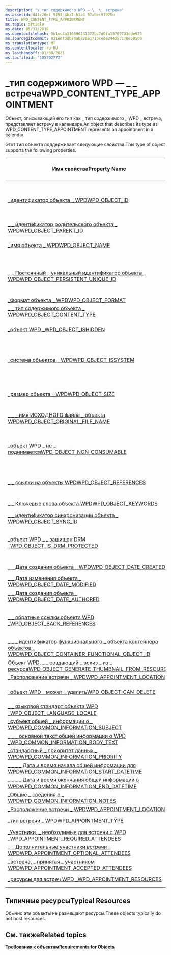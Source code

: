 ```yaml
---
description: '\_тип содержимого WPD — \_ \_ встреча'
ms.assetid: d41c26ef-9f51-4ba7-b1a4-57abec91925e
title: WPD_CONTENT_TYPE_APPOINTMENT
ms.topic: article
ms.date: 05/31/2018
ms.openlocfilehash: 5b1ec4a316690241372bc7d0fa13789731dde925
ms.sourcegitcommit: 831e8f3db78ab820e1710cede244553c70e50500
ms.translationtype: MT
ms.contentlocale: ru-RU
ms.lasthandoff: 01/08/2021
ms.locfileid: "105702772"
---
```

# <a name="wpd_content_type_appointment"></a><span data-ttu-id="d7364-103">\_тип содержимого WPD — \_ \_ встреча</span><span class="sxs-lookup"><span data-stu-id="d7364-103">WPD\_CONTENT\_TYPE\_APPOINTMENT</span></span>

<span data-ttu-id="d7364-104">Объект, описывающий его тип как \_ тип содержимого \_ WPD \_ встреча, представляет встречу в календаре.</span><span class="sxs-lookup"><span data-stu-id="d7364-104">An object that describes its type as WPD\_CONTENT\_TYPE\_APPOINTMENT represents an appointment in a calendar.</span></span>

<span data-ttu-id="d7364-105">Этот тип объекта поддерживает следующие свойства.</span><span class="sxs-lookup"><span data-stu-id="d7364-105">This type of object supports the following properties.</span></span>



| <span data-ttu-id="d7364-106">Имя свойства</span><span class="sxs-lookup"><span data-stu-id="d7364-106">Property Name</span></span>                                                                                                         | <span data-ttu-id="d7364-107">Обязательный или необязательный</span><span class="sxs-lookup"><span data-stu-id="d7364-107">Required or Optional</span></span>                                                           |
|-----------------------------------------------------------------------------------------------------------------------|--------------------------------------------------------------------------------|
| [<span data-ttu-id="d7364-108">\_идентификатор объекта \_ WPD</span><span class="sxs-lookup"><span data-stu-id="d7364-108">WPD\_OBJECT\_ID</span></span>](object-properties.md)                                                                | <span data-ttu-id="d7364-109">Обязательно, только для чтения.</span><span class="sxs-lookup"><span data-stu-id="d7364-109">Required, read-only.</span></span> <span data-ttu-id="d7364-110">Клиент не может задать это свойство даже во время создания.</span><span class="sxs-lookup"><span data-stu-id="d7364-110">A client cannot set this property, even at creation time.</span></span> |
| [<span data-ttu-id="d7364-111">\_ \_ идентификатор родительского объекта \_ WPD</span><span class="sxs-lookup"><span data-stu-id="d7364-111">WPD\_OBJECT\_PARENT\_ID</span></span>](object-properties.md)                                                 | <span data-ttu-id="d7364-112">Обязательный.</span><span class="sxs-lookup"><span data-stu-id="d7364-112">Required.</span></span>                                                                      |
| [<span data-ttu-id="d7364-113">\_имя объекта \_ WPD</span><span class="sxs-lookup"><span data-stu-id="d7364-113">WPD\_OBJECT\_NAME</span></span>](object-properties.md)                                                            | <span data-ttu-id="d7364-114">Требуется, если объект представляет файл.</span><span class="sxs-lookup"><span data-stu-id="d7364-114">Required if the object represents a file.</span></span>                                      |
| [<span data-ttu-id="d7364-115">\_ \_ Постоянный \_ уникальный идентификатор объекта \_ WPD</span><span class="sxs-lookup"><span data-stu-id="d7364-115">WPD\_OBJECT\_PERSISTENT\_UNIQUE\_ID</span></span>](object-properties.md)                          | <span data-ttu-id="d7364-116">Обязательно, только для чтения.</span><span class="sxs-lookup"><span data-stu-id="d7364-116">Required, read-only.</span></span> <span data-ttu-id="d7364-117">Клиент не может задать это свойство даже во время создания.</span><span class="sxs-lookup"><span data-stu-id="d7364-117">A client cannot set this property, even at creation time.</span></span> |
| [<span data-ttu-id="d7364-118">\_Формат объекта \_ WPD</span><span class="sxs-lookup"><span data-stu-id="d7364-118">WPD\_OBJECT\_FORMAT</span></span>](object-properties.md)                                                        | <span data-ttu-id="d7364-119">Обязательный.</span><span class="sxs-lookup"><span data-stu-id="d7364-119">Required.</span></span>                                                                      |
| [<span data-ttu-id="d7364-120">\_ \_ тип содержимого объекта \_ WPD</span><span class="sxs-lookup"><span data-stu-id="d7364-120">WPD\_OBJECT\_CONTENT\_TYPE</span></span>](object-properties.md)                                           | <span data-ttu-id="d7364-121">Обязательный.</span><span class="sxs-lookup"><span data-stu-id="d7364-121">Required.</span></span>                                                                      |
| [<span data-ttu-id="d7364-122">\_объект WPD \_</span><span class="sxs-lookup"><span data-stu-id="d7364-122">WPD\_OBJECT\_ISHIDDEN</span></span>](object-properties.md)                                                    | <span data-ttu-id="d7364-123">Требуется, если объект скрыт.</span><span class="sxs-lookup"><span data-stu-id="d7364-123">Required if the object is hidden.</span></span>                                              |
| [<span data-ttu-id="d7364-124">\_система объектов \_ WPD</span><span class="sxs-lookup"><span data-stu-id="d7364-124">WPD\_OBJECT\_ISSYSTEM</span></span>](object-properties.md)                                                    | <span data-ttu-id="d7364-125">Требуется, если объект является системным объектом (представляет системный файл).</span><span class="sxs-lookup"><span data-stu-id="d7364-125">Required if the object is a system object (represents a system file).</span></span>          |
| [<span data-ttu-id="d7364-126">\_размер объекта \_ WPD</span><span class="sxs-lookup"><span data-stu-id="d7364-126">WPD\_OBJECT\_SIZE</span></span>](object-properties.md)                                                            | <span data-ttu-id="d7364-127">Требуется, если у объекта есть по крайней мере один ресурс.</span><span class="sxs-lookup"><span data-stu-id="d7364-127">Required if the object has at least one resource.</span></span>                              |
| [<span data-ttu-id="d7364-128">\_ \_ \_ имя ИСХОДНОГО файла \_ объекта WPD</span><span class="sxs-lookup"><span data-stu-id="d7364-128">WPD\_OBJECT\_ORIGINAL\_FILE\_NAME</span></span>](object-properties.md)                              | <span data-ttu-id="d7364-129">Требуется, если объект представляет файл.</span><span class="sxs-lookup"><span data-stu-id="d7364-129">Required if the object represents a file.</span></span>                                      |
| [<span data-ttu-id="d7364-130">\_объект WPD \_ не \_ поднимается</span><span class="sxs-lookup"><span data-stu-id="d7364-130">WPD\_OBJECT\_NON\_CONSUMABLE</span></span>](object-properties.md)                                       | <span data-ttu-id="d7364-131">Рекомендуется, если объект не предназначен для использования устройством.</span><span class="sxs-lookup"><span data-stu-id="d7364-131">Recommended if the object is not meant for consumption by the device.</span></span>          |
| [<span data-ttu-id="d7364-132">\_ \_ ссылки на объекты WPD</span><span class="sxs-lookup"><span data-stu-id="d7364-132">WPD\_OBJECT\_REFERENCES</span></span>](object-properties.md)                                                | <span data-ttu-id="d7364-133">Требуется, если объект содержит ссылки на другие объекты.</span><span class="sxs-lookup"><span data-stu-id="d7364-133">Required if the object has references to other objects.</span></span>                        |
| [<span data-ttu-id="d7364-134">\_ \_ Ключевые слова объекта WPD</span><span class="sxs-lookup"><span data-stu-id="d7364-134">WPD\_OBJECT\_KEYWORDS</span></span>](object-properties.md)                                                    | <span data-ttu-id="d7364-135">Необязательный элемент.</span><span class="sxs-lookup"><span data-stu-id="d7364-135">Optional.</span></span>                                                                      |
| [<span data-ttu-id="d7364-136">\_ \_ идентификатор синхронизации объекта \_ WPD</span><span class="sxs-lookup"><span data-stu-id="d7364-136">WPD\_OBJECT\_SYNC\_ID</span></span>](object-properties.md)                                                     | <span data-ttu-id="d7364-137">Необязательный элемент.</span><span class="sxs-lookup"><span data-stu-id="d7364-137">Optional.</span></span>                                                                      |
| [<span data-ttu-id="d7364-138">\_объект WPD \_ \_ защищен DRM \_</span><span class="sxs-lookup"><span data-stu-id="d7364-138">WPD\_OBJECT\_IS\_DRM\_PROTECTED</span></span>](object-properties.md)                                  | <span data-ttu-id="d7364-139">Требуется, если объект защищен с помощью технологии DRM.</span><span class="sxs-lookup"><span data-stu-id="d7364-139">Required if the object is protected by DRM technology.</span></span>                         |
| [<span data-ttu-id="d7364-140">\_ \_ Дата создания объекта \_ WPD</span><span class="sxs-lookup"><span data-stu-id="d7364-140">WPD\_OBJECT\_DATE\_CREATED</span></span>](object-properties.md)                                           | <span data-ttu-id="d7364-141">Необязательный элемент.</span><span class="sxs-lookup"><span data-stu-id="d7364-141">Optional.</span></span>                                                                      |
| [<span data-ttu-id="d7364-142">\_ \_ Дата изменения объекта \_ WPD</span><span class="sxs-lookup"><span data-stu-id="d7364-142">WPD\_OBJECT\_DATE\_MODIFIED</span></span>](object-properties.md)                                         | <span data-ttu-id="d7364-143">(рекомендуется).</span><span class="sxs-lookup"><span data-stu-id="d7364-143">Recommended.</span></span>                                                                   |
| [<span data-ttu-id="d7364-144">\_ \_ Дата создания объекта \_ WPD</span><span class="sxs-lookup"><span data-stu-id="d7364-144">WPD\_OBJECT\_DATE\_AUTHORED</span></span>](object-properties.md)                                         | <span data-ttu-id="d7364-145">Необязательный элемент.</span><span class="sxs-lookup"><span data-stu-id="d7364-145">Optional.</span></span>                                                                      |
| [<span data-ttu-id="d7364-146">\_ \_ обратные ссылки объекта WPD \_</span><span class="sxs-lookup"><span data-stu-id="d7364-146">WPD\_OBJECT\_BACK\_REFERENCES</span></span>](object-properties.md)                                                                | <span data-ttu-id="d7364-147">Рекомендуется, если на объект ссылается другой объект.</span><span class="sxs-lookup"><span data-stu-id="d7364-147">Recommended if the object is referenced by another object.</span></span>                     |
| [<span data-ttu-id="d7364-148">\_ \_ \_ идентификатор функционального \_ объекта контейнера объектов \_ WPD</span><span class="sxs-lookup"><span data-stu-id="d7364-148">WPD\_OBJECT\_CONTAINER\_FUNCTIONAL\_OBJECT\_ID</span></span>](object-properties.md)     | <span data-ttu-id="d7364-149">Необязательный элемент.</span><span class="sxs-lookup"><span data-stu-id="d7364-149">Optional.</span></span>                                                                      |
| [<span data-ttu-id="d7364-150">Объект WPD, \_ \_ создающий \_ эскиз \_ из \_ ресурса</span><span class="sxs-lookup"><span data-stu-id="d7364-150">WPD\_OBJECT\_GENERATE\_THUMBNAIL\_FROM\_RESOURCE</span></span>](object-properties.md) | <span data-ttu-id="d7364-151">Необязательный элемент.</span><span class="sxs-lookup"><span data-stu-id="d7364-151">Optional.</span></span>                                                                      |
| [<span data-ttu-id="d7364-152">\_Расположение встречи \_ WPD</span><span class="sxs-lookup"><span data-stu-id="d7364-152">WPD\_APPOINTMENT\_LOCATION</span></span>](appointment-properties.md)                                     | <span data-ttu-id="d7364-153">Обязательный.</span><span class="sxs-lookup"><span data-stu-id="d7364-153">Required.</span></span>                                                                      |
| [<span data-ttu-id="d7364-154">\_объект WPD \_ может \_ удалить</span><span class="sxs-lookup"><span data-stu-id="d7364-154">WPD\_OBJECT\_CAN\_DELETE</span></span>](object-properties.md)                                                                     | <span data-ttu-id="d7364-155">Требуется, если объект можно удалить.</span><span class="sxs-lookup"><span data-stu-id="d7364-155">Required if the object can be deleted.</span></span>                                         |
| [<span data-ttu-id="d7364-156">\_ \_ языковой стандарт объекта WPD \_</span><span class="sxs-lookup"><span data-stu-id="d7364-156">WPD\_OBJECT\_LANGUAGE\_LOCALE</span></span>](object-properties.md)                                                                | <span data-ttu-id="d7364-157">Необязательный элемент.</span><span class="sxs-lookup"><span data-stu-id="d7364-157">Optional.</span></span>                                                                      |
| [<span data-ttu-id="d7364-158">\_субъект общей \_ информации о \_ WPD</span><span class="sxs-lookup"><span data-stu-id="d7364-158">WPD\_COMMON\_INFORMATION\_SUBJECT</span></span>](object-properties.md)                                                            | <span data-ttu-id="d7364-159">Обязательный.</span><span class="sxs-lookup"><span data-stu-id="d7364-159">Required.</span></span>                                                                      |
| [<span data-ttu-id="d7364-160">\_ \_ \_ основной текст общей информации о WPD \_</span><span class="sxs-lookup"><span data-stu-id="d7364-160">WPD\_COMMON\_INFORMATION\_BODY\_TEXT</span></span>](object-properties.md)                                                         | <span data-ttu-id="d7364-161">(рекомендуется).</span><span class="sxs-lookup"><span data-stu-id="d7364-161">Recommended.</span></span>                                                                   |
| [<span data-ttu-id="d7364-162">\_стандартный \_ приоритет данных \_ WPD</span><span class="sxs-lookup"><span data-stu-id="d7364-162">WPD\_COMMON\_INFORMATION\_PRIORITY</span></span>](object-properties.md)                                                           | <span data-ttu-id="d7364-163">(рекомендуется).</span><span class="sxs-lookup"><span data-stu-id="d7364-163">Recommended.</span></span>                                                                   |
| [<span data-ttu-id="d7364-164">\_ \_ \_ \_ Дата и время начала общей информации для WPD</span><span class="sxs-lookup"><span data-stu-id="d7364-164">WPD\_COMMON\_INFORMATION\_START\_DATETIME</span></span>](object-properties.md)                                                    | <span data-ttu-id="d7364-165">(рекомендуется).</span><span class="sxs-lookup"><span data-stu-id="d7364-165">Recommended.</span></span>                                                                   |
| [<span data-ttu-id="d7364-166">\_ \_ \_ \_ Дата и время окончания общей информации о WPD</span><span class="sxs-lookup"><span data-stu-id="d7364-166">WPD\_COMMON\_INFORMATION\_END\_DATETIME</span></span>](object-properties.md)                                                      | <span data-ttu-id="d7364-167">(рекомендуется).</span><span class="sxs-lookup"><span data-stu-id="d7364-167">Recommended.</span></span>                                                                   |
| [<span data-ttu-id="d7364-168">\_Общие \_ сведения о \_ WPD</span><span class="sxs-lookup"><span data-stu-id="d7364-168">WPD\_COMMON\_INFORMATION\_NOTES</span></span>](object-properties.md)                                                              | <span data-ttu-id="d7364-169">Необязательный элемент.</span><span class="sxs-lookup"><span data-stu-id="d7364-169">Optional.</span></span>                                                                      |
| [<span data-ttu-id="d7364-170">\_Расположение встречи \_ WPD</span><span class="sxs-lookup"><span data-stu-id="d7364-170">WPD\_APPOINTMENT\_LOCATION</span></span>](object-properties.md)                                                                   | <span data-ttu-id="d7364-171">Обязательный.</span><span class="sxs-lookup"><span data-stu-id="d7364-171">Required.</span></span>                                                                      |
| [<span data-ttu-id="d7364-172">\_тип встречи \_ WPD</span><span class="sxs-lookup"><span data-stu-id="d7364-172">WPD\_APPOINTMENT\_TYPE</span></span>](appointment-properties.md)                                             | <span data-ttu-id="d7364-173">Необязательный элемент.</span><span class="sxs-lookup"><span data-stu-id="d7364-173">Optional.</span></span>                                                                      |
| [<span data-ttu-id="d7364-174">\_Участники, \_ необходимые для встречи с WPD \_</span><span class="sxs-lookup"><span data-stu-id="d7364-174">WPD\_APPOINTMENT\_REQUIRED\_ATTENDEES</span></span>](appointment-properties.md)                | <span data-ttu-id="d7364-175">Необязательный элемент.</span><span class="sxs-lookup"><span data-stu-id="d7364-175">Optional.</span></span>                                                                      |
| [<span data-ttu-id="d7364-176">\_ \_ Дополнительные участники встречи \_ WPD</span><span class="sxs-lookup"><span data-stu-id="d7364-176">WPD\_APPOINTMENT\_OPTIONAL\_ATTENDEES</span></span>](appointment-properties.md)                | <span data-ttu-id="d7364-177">Необязательный элемент.</span><span class="sxs-lookup"><span data-stu-id="d7364-177">Optional.</span></span>                                                                      |
| [<span data-ttu-id="d7364-178">\_встреча, \_ принятая \_ участником WPD</span><span class="sxs-lookup"><span data-stu-id="d7364-178">WPD\_APPOINTMENT\_ACCEPTED\_ATTENDEES</span></span>](appointment-properties.md)                | <span data-ttu-id="d7364-179">Необязательный элемент.</span><span class="sxs-lookup"><span data-stu-id="d7364-179">Optional.</span></span>                                                                      |
| [<span data-ttu-id="d7364-180">\_ресурсы для встреч WPD \_</span><span class="sxs-lookup"><span data-stu-id="d7364-180">WPD\_APPOINTMENT\_RESOURCES</span></span>](appointment-properties.md)                                   | <span data-ttu-id="d7364-181">Необязательный элемент.</span><span class="sxs-lookup"><span data-stu-id="d7364-181">Optional.</span></span>                                                                      |



 

## <a name="typical-resources"></a><span data-ttu-id="d7364-182">Типичные ресурсы</span><span class="sxs-lookup"><span data-stu-id="d7364-182">Typical Resources</span></span>

<span data-ttu-id="d7364-183">Обычно эти объекты не размещают ресурсы.</span><span class="sxs-lookup"><span data-stu-id="d7364-183">These objects typically do not host resources.</span></span>

## <a name="related-topics"></a><span data-ttu-id="d7364-184">См. также</span><span class="sxs-lookup"><span data-stu-id="d7364-184">Related topics</span></span>

<dl> <dt>

[<span data-ttu-id="d7364-185">**Требования к объектам**</span><span class="sxs-lookup"><span data-stu-id="d7364-185">**Requirements for Objects**</span></span>](requirements-for-objects.md)
</dt> </dl>

 

 




